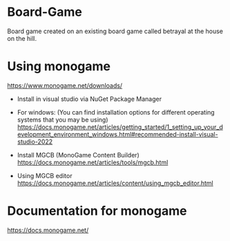# Board-Game

Board game created on an existing board game called betrayal at the house on the hill.

# Using monogame

https://www.monogame.net/downloads/

- Install in visual studio via NuGet Package Manager

- For windows: (You can find installation options for different operating systems that you may be using) https://docs.monogame.net/articles/getting_started/1_setting_up_your_development_environment_windows.html#recommended-install-visual-studio-2022

- Install MGCB (MonoGame Content Builder) https://docs.monogame.net/articles/tools/mgcb.html

- Using MGCB editor https://docs.monogame.net/articles/content/using_mgcb_editor.html

# Documentation for monogame

https://docs.monogame.net/
